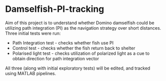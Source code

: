 # Damselfish-PI-tracking

Aim of this project is to understand whether Domino damselfish could be utilizing path integration (PI) as the navigation strategy over short distances. Three initial tests were run: 

- Path Integration test - checks whether fish use PI
- Control test - checks whether the fish return back to shelter
- Polarised light test - checks utilization of polarized light as a cue to obtain direction for path integration vector

All three (along with initial exploratory tests) will be edited, and tracked using MATLAB pipelines.
